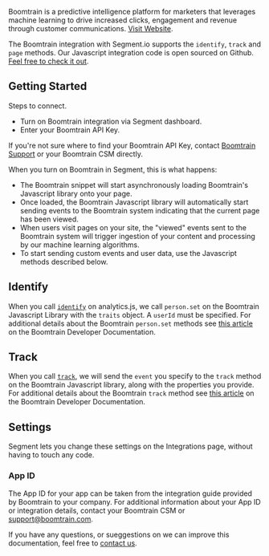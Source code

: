 Boomtrain is a predictive intelligence platform for marketers that leverages machine learning to drive increased clicks, engagement and revenue through customer communications. [Visit Website](http://boomtrain.com).

The Boomtrain integration with Segment.io supports the `identify`, `track` and `page` methods.  Our Javascript integration code is open sourced on Github. [Feel free to check it out](https://github.com/boomtrain/segmentio_integration).

## Getting Started
Steps to connect.
 - Turn on Boomtrain integration via Segment dashboard.
 - Enter your Boomtrain API Key.  

If you're not sure where to find your Boomtrain API Key, contact [Boomtrain Support](mailto:support@boomtrain.com) or your Boomtrain CSM directly.

When you turn on Boomtrain in Segment, this is what happens:
- The Boomtrain snippet will start asynchronously loading Boomtrain's Javascript library onto your page.
- Once loaded, the Boomtrain Javascript library will automatically start sending events to the Boomtrain system indicating that the current page has been viewed.
- When users visit pages on your site, the "viewed" events sent to the Boomtrain system will trigger ingestion of your content and processing by our machine learning algorithms.
- To start sending custom events and user data, use the Javascript methods described below.

## Identify
When you call [`identify`](https://segment.com/docs/spec/identify) on analytics.js, we call `person.set` on the Boomtrain Javascript Library with the `traits` object. A `userId` must be specified.  For additional details about the Boomtrain `person.set` methods see [this article](https://boomtrain.readme.io/docs/personset-attributes-callback) on the Boomtrain Developer Documentation.

## Track
When you call [`track`](https://segment.com/docs/spec/track), we will send the `event` you specify to the `track` method on the Boomtrain Javascript library, along with the properties you provide.  For additional details about the Boomtrain `track` method see [this article](https://boomtrain.readme.io/docs/track-an-activity-1) on the Boomtrain Developer Documentation.

## Settings
Segment lets you change these settings on the Integrations page, without having to touch any code.
### App ID
The App ID for your app can be taken from the integration guide provided by Boomtrain to your company.  For additional information about your App ID or integration details, contact your Boomtrain CSM or [support@boomtrain.com](mailto:support@boomtrain.com).


If you have any questions, or sueggestions on we can improve this documentation, feel free to [contact us](http://boomtrain.com/contact/).
